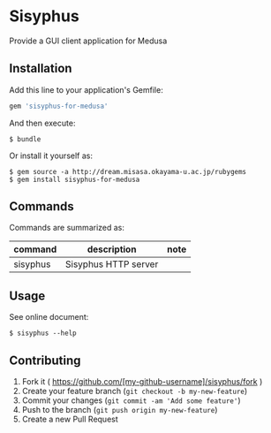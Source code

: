 # Sisyphus

Provide a GUI client application for Medusa

## Installation

Add this line to your application's Gemfile:

```ruby
gem 'sisyphus-for-medusa'
```

And then execute:

    $ bundle

Or install it yourself as:

    $ gem source -a http://dream.misasa.okayama-u.ac.jp/rubygems
    $ gem install sisyphus-for-medusa

## Commands

Commands are summarized as:

| command          | description                                   | note                       |
|------------------|-----------------------------------------------|----------------------------|
| sisyphus         | Sisyphus HTTP server                          |                            |

## Usage

See online document:

    $ sisyphus --help

## Contributing

1. Fork it ( https://github.com/[my-github-username]/sisyphus/fork )
2. Create your feature branch (`git checkout -b my-new-feature`)
3. Commit your changes (`git commit -am 'Add some feature'`)
4. Push to the branch (`git push origin my-new-feature`)
5. Create a new Pull Request

